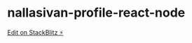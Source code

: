 # nallasivan-profile-react-node

[Edit on StackBlitz ⚡️](https://stackblitz.com/edit/nallasivan-profile-react-node)